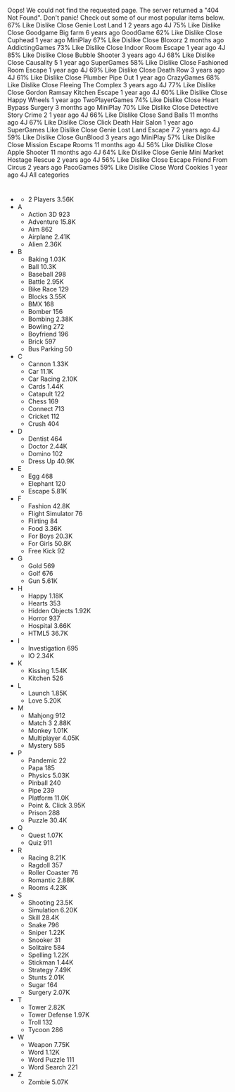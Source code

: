 Oops! We could not find the requested page. The server returned a "404 Not Found". Don't panic! Check out some of our most popular items below. 67% Like Dislike Close Genie Lost Land 1 2 years ago 4J 75% Like Dislike Close Goodgame Big farm 6 years ago GoodGame 62% Like Dislike Close Cuphead 1 year ago MiniPlay 67% Like Dislike Close Bloxorz 2 months ago AddictingGames 73% Like Dislike Close Indoor Room Escape 1 year ago 4J 85% Like Dislike Close Bubble Shooter 3 years ago 4J 68% Like Dislike Close Causality 5 1 year ago SuperGames 58% Like Dislike Close Fashioned Room Escape 1 year ago 4J 69% Like Dislike Close Death Row 3 years ago 4J 61% Like Dislike Close Plumber Pipe Out 1 year ago CrazyGames 68% Like Dislike Close Fleeing The Complex 3 years ago 4J 77% Like Dislike Close Gordon Ramsay Kitchen Escape 1 year ago 4J 60% Like Dislike Close Happy Wheels 1 year ago TwoPlayerGames 74% Like Dislike Close Heart Bypass Surgery 3 months ago MiniPlay 70% Like Dislike Close Detective Story Crime 2 1 year ago 4J 66% Like Dislike Close Sand Balls 11 months ago 4J 67% Like Dislike Close Click Death Hair Salon 1 year ago SuperGames Like Dislike Close Genie Lost Land Escape 7 2 years ago 4J 59% Like Dislike Close GunBlood 3 years ago MiniPlay 57% Like Dislike Close Mission Escape Rooms 11 months ago 4J 56% Like Dislike Close Apple Shooter 11 months ago 4J 64% Like Dislike Close Genie Mini Market Hostage Rescue 2 years ago 4J 56% Like Dislike Close Escape Friend From Circus 2 years ago PacoGames 59% Like Dislike Close Word Cookies 1 year ago 4J All categories

*   #
    *   2 Players 3.56K
*   A
    *   Action 3D 923
    *   Adventure 15.8K
    *   Aim 862
    *   Airplane 2.41K
    *   Alien 2.36K
*   B
    *   Baking 1.03K
    *   Ball 10.3K
    *   Baseball 298
    *   Battle 2.95K
    *   Bike Race 129
    *   Blocks 3.55K
    *   BMX 168
    *   Bomber 156
    *   Bombing 2.38K
    *   Bowling 272
    *   Boyfriend 196
    *   Brick 597
    *   Bus Parking 50
*   C
    *   Cannon 1.33K
    *   Car 11.1K
    *   Car Racing 2.10K
    *   Cards 1.44K
    *   Catapult 122
    *   Chess 169
    *   Connect 713
    *   Cricket 112
    *   Crush 404
*   D
    *   Dentist 464
    *   Doctor 2.44K
    *   Domino 102
    *   Dress Up 40.9K
*   E
    *   Egg 468
    *   Elephant 120
    *   Escape 5.81K
*   F
    *   Fashion 42.8K
    *   Flight Simulator 76
    *   Flirting 84
    *   Food 3.36K
    *   For Boys 20.3K
    *   For Girls 50.8K
    *   Free Kick 92
*   G
    *   Gold 569
    *   Golf 676
    *   Gun 5.61K
*   H
    *   Happy 1.18K
    *   Hearts 353
    *   Hidden Objects 1.92K
    *   Horror 937
    *   Hospital 3.66K
    *   HTML5 36.7K
*   I
    *   Investigation 695
    *   IO 2.34K
*   K
    *   Kissing 1.54K
    *   Kitchen 526
*   L
    *   Launch 1.85K
    *   Love 5.20K
*   M
    *   Mahjong 912
    *   Match 3 2.88K
    *   Monkey 1.01K
    *   Multiplayer 4.05K
    *   Mystery 585
*   P
    *   Pandemic 22
    *   Papa 185
    *   Physics 5.03K
    *   Pinball 240
    *   Pipe 239
    *   Platform 11.0K
    *   Point &. Click 3.95K
    *   Prison 288
    *   Puzzle 30.4K
*   Q
    *   Quest 1.07K
    *   Quiz 911
*   R
    *   Racing 8.21K
    *   Ragdoll 357
    *   Roller Coaster 76
    *   Romantic 2.88K
    *   Rooms 4.23K
*   S
    *   Shooting 23.5K
    *   Simulation 6.20K
    *   Skill 28.4K
    *   Snake 796
    *   Sniper 1.22K
    *   Snooker 31
    *   Solitaire 584
    *   Spelling 1.22K
    *   Stickman 1.44K
    *   Strategy 7.49K
    *   Stunts 2.01K
    *   Sugar 164
    *   Surgery 2.07K
*   T
    *   Tower 2.82K
    *   Tower Defense 1.97K
    *   Troll 132
    *   Tycoon 286
*   W
    *   Weapon 7.75K
    *   Word 1.12K
    *   Word Puzzle 111
    *   Word Search 221
*   Z
    *   Zombie 5.07K
